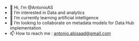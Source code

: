 - 👋 Hi, I’m @AntonioAS
- 👀 I’m interested in Data and analytics
- 🌱 I’m currently learning artificial intelligence
- 💞️ I’m looking to collaborate on metadata models for Data Hub implementation
- 📫 How to reach me : antonio.abisaad@gmail.com

<!---
AntonioAS/AntonioAS is a ✨ special ✨ repository because its `README.md` (this file) appears on your GitHub profile.
You can click the Preview link to take a look at your changes.
--->
